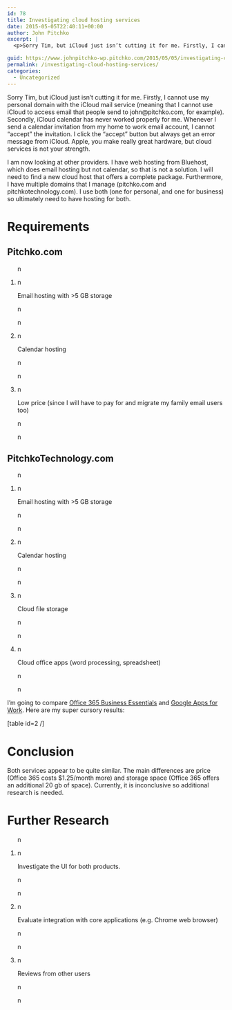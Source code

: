```yaml
---
id: 78
title: Investigating cloud hosting services
date: 2015-05-05T22:40:11+00:00
author: John Pitchko
excerpt: |
  <p>Sorry Tim, but iCloud just isn’t cutting it for me. Firstly, I cannot use my personal domain with the iCloud mail service (meaning that I cannot use iCloud to access email that people send to john@pitchko.com, for example). Secondly, iCloud calendar has never worked properly for me. Whenever I send a calendar invitation from my home to work email account, I cannot “accept” the invitation. I click the “accept” button but always get an error message from iCloud. Apple, you make really great hardware, but cloud services is not your strength.</p>

guid: https://www.johnpitchko-wp.pitchko.com/2015/05/05/investigating-cloud-hosting-services/
permalink: /investigating-cloud-hosting-services/
categories:
  - Uncategorized
---
```

<p>Sorry Tim, but iCloud just isn’t cutting it for me. Firstly, I cannot use my personal domain with the iCloud mail service (meaning that I cannot use iCloud to access email that people send to john@pitchko.com, for example). Secondly, iCloud calendar has never worked properly for me. Whenever I send a calendar invitation from my home to work email account, I cannot “accept” the invitation. I click the “accept” button but always get an error message from iCloud. Apple, you make really great hardware, but cloud services is not your strength.</p>

<p>I am now looking at other providers. I have web hosting from Bluehost, which does email hosting but not calendar, so that is not a solution. I will need to find a new cloud host that offers a complete package. Furthermore, I have multiple domains that I manage (pitchko.com and pitchkotechnology.com). I use both (one for personal, and one for business) so ultimately need to have hosting for both.</p>

<h1 id="requirements">Requirements</h1>

<h2 id="pitchkocom">Pitchko.com</h2>

<ol>n  </p>
<li>n
<p>Email hosting with &gt;5 GB storage</p>
<p>n  </li>
<p>n  </p>
<li>n
<p>Calendar hosting</p>
<p>n  </li>
<p>n  </p>
<li>n
<p>Low price (since I will have to pay for and migrate my family email users too)</p>
<p>n  </li>
<p>n</ol>

<h2 id="pitchkotechnologycom">PitchkoTechnology.com</h2>

<ol>n  </p>
<li>n
<p>Email hosting with &gt;5 GB storage</p>
<p>n  </li>
<p>n  </p>
<li>n
<p>Calendar hosting</p>
<p>n  </li>
<p>n  </p>
<li>n
<p>Cloud file storage</p>
<p>n  </li>
<p>n  </p>
<li>n
<p>Cloud office apps (word processing, spreadsheet)</p>
<p>n  </li>
<p>n</ol>

<p>I’m going to compare <a href="http://products.office.com/en-us/business/compare-office-365-for-business-plans">Office 365 Business Essentials</a> and <a href="https://www.google.com/work/apps/business/pricing.html">Google Apps for Work</a>. Here are my super cursory results:</p>

<p>[table id=2 /]</p>

<h1 id="conclusion">Conclusion</h1>

<p>Both services appear to be quite similar. The main differences are price (Office 365 costs $1.25/month more) and storage space (Office 365 offers an additional 20 gb of space). Currently, it is inconclusive so additional research is needed.</p>

<h1 id="further-research">Further Research</h1>

<ol>n  </p>
<li>n
<p>Investigate the UI for both products.</p>
<p>n  </li>
<p>n  </p>
<li>n
<p>Evaluate integration with core applications (e.g. Chrome web browser)</p>
<p>n  </li>
<p>n  </p>
<li>n
<p>Reviews from other users</p>
<p>n  </li>
<p>n</ol>
